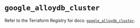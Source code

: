 # `google_alloydb_cluster`

Refer to the Terraform Registry for docs: [`google_alloydb_cluster`](https://registry.terraform.io/providers/hashicorp/google/5.37.0/docs/resources/alloydb_cluster).
